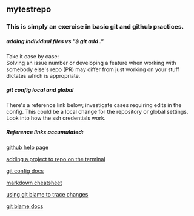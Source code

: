 ## mytestrepo
### This is simply an exercise in basic git and github practices.

##### *adding individual files vs "$ git add ."*
  Take it case by case:  
  Solving an issue number or developing a feature when working with somebody
  else's repo (PR) may differ from just working on your stuff dictates which is
  appropriate.

##### *git config local and global*  

  There's a reference link below; investigate cases requiring edits in the config.
  This could be a local change for the repository or global settings.
  Look into how the ssh credentials work.

##### Reference links accumulated:

[github help page](https://help.github.com/ "Github Help")   

[adding a project to repo on the terminal](https://help.github.com/articles/adding-an-existing-project-to-github-using-the-command-line/ "adding-an-existing-project-to-github-using-the-command-line")

[git config docs](https://git-scm.com/docs/git-config "git-config")

[markdown cheatsheet][1]

[using git blame to trace changes](https://help.github.com/articles/using-git-blame-to-trace-changes-in-a-file/ )

[git blame docs](https://git-scm.com/docs/git-blame)

[1]: https://github.com/adam-p/markdown-here/wiki/Markdown-Cheatsheet
